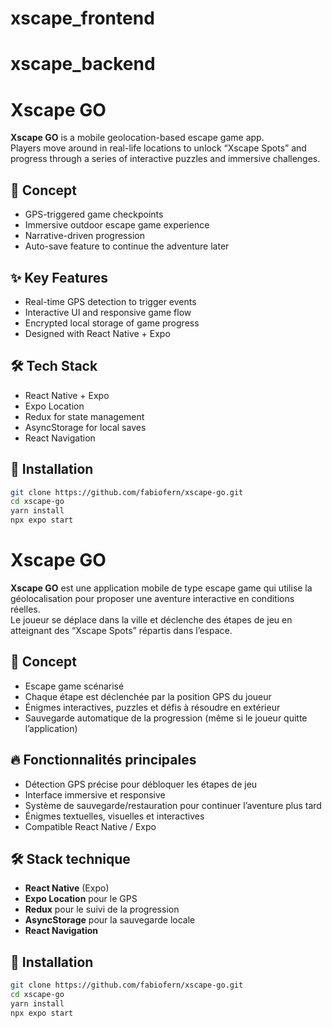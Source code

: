 # xscape_frontend
# xscape_backend

# Xscape GO

**Xscape GO** is a mobile geolocation-based escape game app.  
Players move around in real-life locations to unlock “Xscape Spots” and progress through a series of interactive puzzles and immersive challenges.

## 🧠 Concept

- GPS-triggered game checkpoints
- Immersive outdoor escape game experience
- Narrative-driven progression
- Auto-save feature to continue the adventure later

## ✨ Key Features

- Real-time GPS detection to trigger events
- Interactive UI and responsive game flow
- Encrypted local storage of game progress
- Designed with React Native + Expo

## 🛠️ Tech Stack

- React Native + Expo
- Expo Location
- Redux for state management
- AsyncStorage for local saves
- React Navigation

## 🚀 Installation

```bash
git clone https://github.com/fabiofern/xscape-go.git
cd xscape-go
yarn install
npx expo start
```


# Xscape GO

**Xscape GO** est une application mobile de type escape game qui utilise la géolocalisation pour proposer une aventure interactive en conditions réelles.  
Le joueur se déplace dans la ville et déclenche des étapes de jeu en atteignant des “Xscape Spots” répartis dans l’espace.

## 🧩 Concept

- Escape game scénarisé
- Chaque étape est déclenchée par la position GPS du joueur
- Énigmes interactives, puzzles et défis à résoudre en extérieur
- Sauvegarde automatique de la progression (même si le joueur quitte l’application)

## 🔥 Fonctionnalités principales

- Détection GPS précise pour débloquer les étapes de jeu
- Interface immersive et responsive
- Système de sauvegarde/restauration pour continuer l’aventure plus tard
- Énigmes textuelles, visuelles et interactives
- Compatible React Native / Expo

## 🛠️ Stack technique

- **React Native** (Expo)
- **Expo Location** pour le GPS
- **Redux** pour le suivi de la progression
- **AsyncStorage** pour la sauvegarde locale
- **React Navigation**

## 🚀 Installation

```bash
git clone https://github.com/fabiofern/xscape-go.git
cd xscape-go
yarn install
npx expo start
